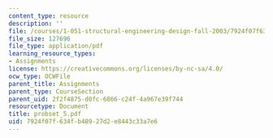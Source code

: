 ```yaml
---
content_type: resource
description: ''
file: /courses/1-051-structural-engineering-design-fall-2003/7924f07f634fb48927d2e8443c33a7e6_probset_5.pdf
file_size: 127696
file_type: application/pdf
learning_resource_types:
- Assignments
license: https://creativecommons.org/licenses/by-nc-sa/4.0/
ocw_type: OCWFile
parent_title: Assignments
parent_type: CourseSection
parent_uid: 2f2f4875-d0fc-6866-c24f-4a967e39f744
resourcetype: Document
title: probset_5.pdf
uid: 7924f07f-634f-b489-27d2-e8443c33a7e6
---
```

